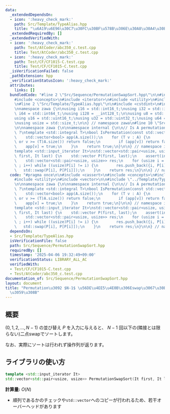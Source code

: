 ```yaml
---
data:
  _extendedDependsOn:
  - icon: ':heavy_check_mark:'
    path: Src/Template/TypeAlias.hpp
    title: "\u6A19\u6E96\u30C7\u30FC\u30BF\u578B\u306E\u30A8\u30A4\u30EA\u30A2\u30B9"
  _extendedRequiredBy: []
  _extendedVerifiedWith:
  - icon: ':heavy_check_mark:'
    path: Test/AtCoder/abc350_c.test.cpp
    title: Test/AtCoder/abc350_c.test.cpp
  - icon: ':heavy_check_mark:'
    path: Test/CF/CF1015-C.test.cpp
    title: Test/CF/CF1015-C.test.cpp
  _isVerificationFailed: false
  _pathExtension: hpp
  _verificationStatusIcon: ':heavy_check_mark:'
  attributes:
    links: []
  bundledCode: "#line 2 \"Src/Sequence/PermutationSwapSort.hpp\"\n\n#include <cassert>\n\
    #include <concepts>\n#include <iterator>\n#include <utility>\n#include <vector>\n\
    \n#line 2 \"Src/Template/TypeAlias.hpp\"\n\n#include <cstdint>\n#include <cstddef>\n\
    \nnamespace zawa {\n\nusing i16 = std::int16_t;\nusing i32 = std::int32_t;\nusing\
    \ i64 = std::int64_t;\nusing i128 = __int128_t;\n\nusing u8 = std::uint8_t;\n\
    using u16 = std::uint16_t;\nusing u32 = std::uint32_t;\nusing u64 = std::uint64_t;\n\
    \nusing usize = std::size_t;\n\n} // namespace zawa\n#line 10 \"Src/Sequence/PermutationSwapSort.hpp\"\
    \n\nnamespace zawa {\n\nnamespace internal {\n\n// Is A permutation of (0,1,...,|A|-1)\
    \ ?\ntemplate <std::integral T>\nbool IsPermutation(const std::vector<T>& A) {\n\
    \    std::vector<bool> app(A.size());\n    for (T v : A) {\n        if (v < 0\
    \ or v >= (T)A.size()) return false;\n        if (app[v]) return false;\n    \
    \    app[v] = true;\n    }\n    return true;\n}\n\n} // namespace internal\n\n\
    template <std::input_iterator It>\nstd::vector<std::pair<usize, usize>> PermutationSwapSort(It\
    \ first, It last) {\n    std::vector P(first, last);\n    assert(internal::IsPermutation(P));\n\
    \    std::vector<std::pair<usize, usize>> res;\n    for (usize i = 0 ; i < P.size()\
    \ ; i++) while ((usize)P[i] != i) {\n        res.push_back({i, P[i]});\n     \
    \   std::swap(P[i], P[P[i]]);\n    }\n    return res;\n}\n\n} // namespace zawa\n"
  code: "#pragma once\n\n#include <cassert>\n#include <concepts>\n#include <iterator>\n\
    #include <utility>\n#include <vector>\n\n#include \"../Template/TypeAlias.hpp\"\
    \n\nnamespace zawa {\n\nnamespace internal {\n\n// Is A permutation of (0,1,...,|A|-1)\
    \ ?\ntemplate <std::integral T>\nbool IsPermutation(const std::vector<T>& A) {\n\
    \    std::vector<bool> app(A.size());\n    for (T v : A) {\n        if (v < 0\
    \ or v >= (T)A.size()) return false;\n        if (app[v]) return false;\n    \
    \    app[v] = true;\n    }\n    return true;\n}\n\n} // namespace internal\n\n\
    template <std::input_iterator It>\nstd::vector<std::pair<usize, usize>> PermutationSwapSort(It\
    \ first, It last) {\n    std::vector P(first, last);\n    assert(internal::IsPermutation(P));\n\
    \    std::vector<std::pair<usize, usize>> res;\n    for (usize i = 0 ; i < P.size()\
    \ ; i++) while ((usize)P[i] != i) {\n        res.push_back({i, P[i]});\n     \
    \   std::swap(P[i], P[P[i]]);\n    }\n    return res;\n}\n\n} // namespace zawa\n"
  dependsOn:
  - Src/Template/TypeAlias.hpp
  isVerificationFile: false
  path: Src/Sequence/PermutationSwapSort.hpp
  requiredBy: []
  timestamp: '2025-04-06 19:32:49+09:00'
  verificationStatus: LIBRARY_ALL_AC
  verifiedWith:
  - Test/CF/CF1015-C.test.cpp
  - Test/AtCoder/abc350_c.test.cpp
documentation_of: Src/Sequence/PermutationSwapSort.hpp
layout: document
title: "Permutation\u3092 $N-1$ \u56DE\u4EE5\u4E0B\u306Eswap\u3067\u30BD\u30FC\u30C8\
  \u3059\u308B"
---
```


## 概要

$(0,1,2,\dots, N-1)$ の並び替え $P$ を入力に与えると、 $N-1$ 回以下の(隣接とは限らない)二点swapでソートします。

なお、実際にソートは行われず操作列が返ります。

## ライブラリの使い方

```cpp
template <std::input_iterator It>
std::vector<std::pair<usize, usize>> PermutationSwapSort(It first, It last)
```

**計算量:** $O(N)$
- 順列であるかのチェックや`std::vector`へのコピーが行われるため、若干オーバーヘッドがあります
